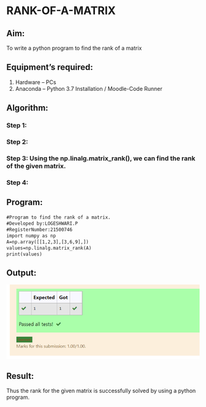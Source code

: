 # RANK-OF-A-MATRIX
## Aim:
To write a python program to find the rank of a matrix
## Equipment’s required:
1. 	Hardware – PCs
2. 	Anaconda – Python 3.7 Installation / Moodle-Code Runner
## Algorithm:
### Step 1: 
### Step 2: 
### Step 3: Using the np.linalg.matrix_rank(), we can find the rank of the given matrix.
### Step 4: 
## Program:
```
#Program to find the rank of a matrix.
#Developed by:LOGESHWARI.P 
#RegisterNumber:21500746
import numpy as np
A=np.array([[1,2,3],[3,6,9],]) 
values=np.linalg.matrix_rank(A)
print(values)
```
## Output:
![output](./rankoutput.png)
## Result:
Thus the rank for the given matrix is successfully solved by  using a python program.

